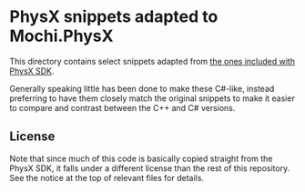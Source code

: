 PhysX snippets adapted to Mochi.PhysX
=======================================================================================================================

This directory contains select snippets adapted from [the ones included with PhysX SDK](https://github.com/NVIDIAGameWorks/PhysX/tree/c3d5537bdebd6f5cd82fcaf87474b838fe6fd5fa/physx/snippets).

Generally speaking little has been done to make these C#-like, instead preferring to have them closely match the original snippets to make it easier to compare and contrast between the C++ and C# versions.

## License

Note that since much of this code is basically copied straight from the PhysX SDK, it falls under a different license than the rest of this repository. See the notice at the top of relevant files for details.

